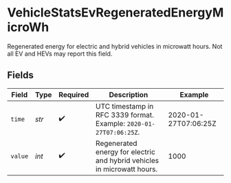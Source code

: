 # VehicleStatsEvRegeneratedEnergyMicroWh

Regenerated energy for electric and hybrid vehicles in microwatt hours. Not all EV and HEVs may report this field.


## Fields

| Field                                                                   | Type                                                                    | Required                                                                | Description                                                             | Example                                                                 |
| ----------------------------------------------------------------------- | ----------------------------------------------------------------------- | ----------------------------------------------------------------------- | ----------------------------------------------------------------------- | ----------------------------------------------------------------------- |
| `time`                                                                  | *str*                                                                   | :heavy_check_mark:                                                      | UTC timestamp in RFC 3339 format. Example: `2020-01-27T07:06:25Z`.      | 2020-01-27T07:06:25Z                                                    |
| `value`                                                                 | *int*                                                                   | :heavy_check_mark:                                                      | Regenerated energy for electric and hybrid vehicles in microwatt hours. | 1000                                                                    |